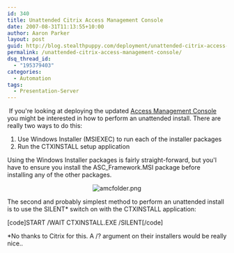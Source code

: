 ```yaml
---
id: 340
title: Unattended Citrix Access Management Console
date: 2007-08-31T11:13:55+10:00
author: Aaron Parker
layout: post
guid: http://blog.stealthpuppy.com/deployment/unattended-citrix-access-management-console
permalink: /unattended-citrix-access-management-console/
dsq_thread_id:
  - "195379403"
categories:
  - Automation
tags:
  - Presentation-Server
---
```

 If you're looking at deploying the updated [Access Management Console](https://www.citrix.com/English/SS/downloads/details.asp?dID=8218&downloadID=164650&pID=186#top) you might be interested in how to perform an unattended install. There are really two ways to do this:

  1. Use Windows Installer (MSIEXEC) to run each of the installer packages
  2. Run the CTXINSTALL setup application

Using the Windows Installer packages is fairly straight-forward, but you'l have to ensure you install the ASC_Framework.MSI package before installing any of the other packages.

<p style="text-align: center">
  <img src="https://stealthpuppy.com/media/2007/08/amcfolder.png" alt="amcfolder.png" />
</p>

The second and probably simplest method to perform an unattended install is to use the SILENT* switch on with the CTXINSTALL application:

[code]START /WAIT CTXINSTALL.EXE /SILENT[/code]

*No thanks to Citrix for this. A /? argument on their installers would be really nice..